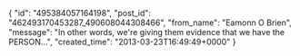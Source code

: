  {
   "id": "495384057164198",
   "post_id": "462493170453287_490608044308466",
   "from_name": "Eamonn O Brien",
   "message": "In other words, we're giving them evidence that we have the PERSON...",
   "created_time": "2013-03-23T16:49:49+0000"
 }
